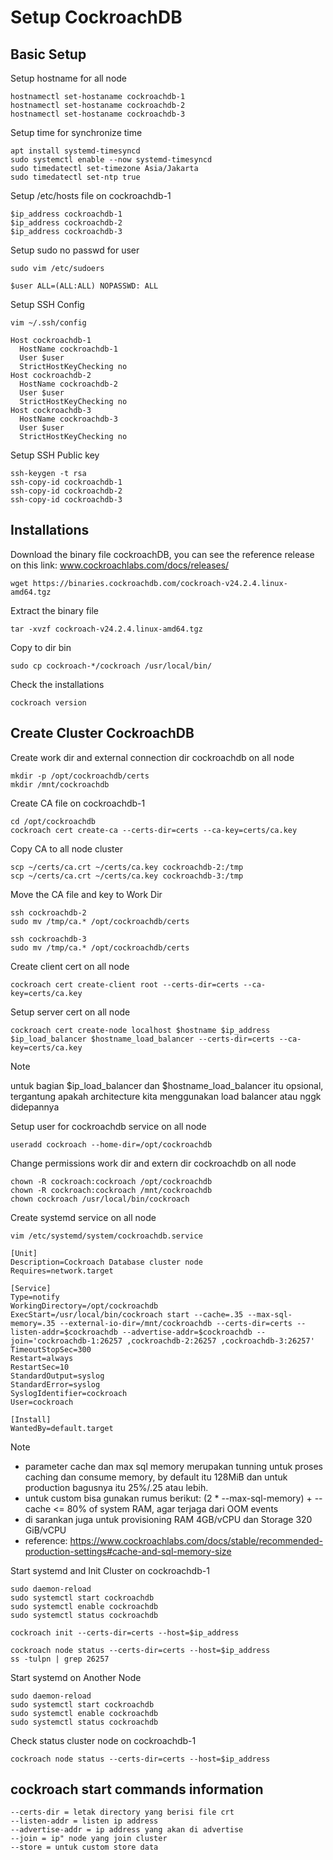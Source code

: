 # Setup CockroachDB

## Basic Setup
Setup hostname for all node
```
hostnamectl set-hostaname cockroachdb-1
hostnamectl set-hostaname cockroachdb-2
hostnamectl set-hostaname cockroachdb-3
```

Setup time for synchronize time
```
apt install systemd-timesyncd
sudo systemctl enable --now systemd-timesyncd
sudo timedatectl set-timezone Asia/Jakarta
sudo timedatectl set-ntp true
```

Setup /etc/hosts file on cockroachdb-1
```
$ip_address cockroachdb-1
$ip_address cockroachdb-2
$ip_address cockroachdb-3
```

Setup sudo no passwd for user
```
sudo vim /etc/sudoers

$user ALL=(ALL:ALL) NOPASSWD: ALL
```

Setup SSH Config
```
vim ~/.ssh/config

Host cockroachdb-1
  HostName cockroachdb-1
  User $user
  StrictHostKeyChecking no
Host cockroachdb-2
  HostName cockroachdb-2
  User $user
  StrictHostKeyChecking no
Host cockroachdb-3
  HostName cockroachdb-3
  User $user
  StrictHostKeyChecking no
```

Setup SSH Public key
```
ssh-keygen -t rsa
ssh-copy-id cockroachdb-1
ssh-copy-id cockroachdb-2
ssh-copy-id cockroachdb-3
```

## Installations
Download the binary file cockroachDB, you can see the reference release on this link: www.cockroachlabs.com/docs/releases/
```
wget https://binaries.cockroachdb.com/cockroach-v24.2.4.linux-amd64.tgz
```

Extract the binary file
```
tar -xvzf cockroach-v24.2.4.linux-amd64.tgz
```

Copy to dir bin
```
sudo cp cockroach-*/cockroach /usr/local/bin/
```

Check the installations
```
cockroach version
```

## Create Cluster CockroachDB

Create work dir and external connection dir cockroachdb on all node
```
mkdir -p /opt/cockroachdb/certs
mkdir /mnt/cockroachdb
```

Create CA file on cockroachdb-1
```
cd /opt/cockroachdb
cockroach cert create-ca --certs-dir=certs --ca-key=certs/ca.key
```

Copy CA to all node cluster
```
scp ~/certs/ca.crt ~/certs/ca.key cockroachdb-2:/tmp
scp ~/certs/ca.crt ~/certs/ca.key cockroachdb-3:/tmp
```

Move the CA file and key to Work Dir
```
ssh cockroachdb-2
sudo mv /tmp/ca.* /opt/cockroachdb/certs

ssh cockroachdb-3
sudo mv /tmp/ca.* /opt/cockroachdb/certs
```

Create client cert on all node
```
cockroach cert create-client root --certs-dir=certs --ca-key=certs/ca.key
```

Setup server cert on all node
```
cockroach cert create-node localhost $hostname $ip_address $ip_load_balancer $hostname_load_balancer --certs-dir=certs --ca-key=certs/ca.key
```
> [!NOTE]
> untuk bagian $ip_load_balancer dan $hostname_load_balancer itu opsional, tergantung apakah architecture kita menggunakan load balancer atau nggk didepannya

Setup user for cockroachdb service on all node
```
useradd cockroach --home-dir=/opt/cockroachdb
```

Change permissions work dir and extern dir cockroachdb on all node
```
chown -R cockroach:cockroach /opt/cockroachdb
chown -R cockroach:cockroach /mnt/cockroachdb
chown cockroach /usr/local/bin/cockroach
```

Create systemd service on all node
```
vim /etc/systemd/system/cockroachdb.service

[Unit]
Description=Cockroach Database cluster node
Requires=network.target

[Service]
Type=notify
WorkingDirectory=/opt/cockroachdb
ExecStart=/usr/local/bin/cockroach start --cache=.35 --max-sql-memory=.35 --external-io-dir=/mnt/cockroachdb --certs-dir=certs --listen-addr=$cockroachdb --advertise-addr=$cockroachdb --join='cockroachdb-1:26257 ,cockroachdb-2:26257 ,cockroachdb-3:26257'
TimeoutStopSec=300
Restart=always
RestartSec=10
StandardOutput=syslog
StandardError=syslog
SyslogIdentifier=cockroach
User=cockroach

[Install]
WantedBy=default.target
```
> [!NOTE]
> - parameter cache dan max sql memory merupakan tunning untuk proses caching dan consume memory, by default itu 128MiB dan untuk production bagusnya itu 25%/.25 atau lebih.
> - untuk custom bisa gunakan rumus berikut: (2 * --max-sql-memory) + --cache <= 80% of system RAM, agar terjaga dari OOM events
> - di sarankan juga untuk provisioning RAM 4GB/vCPU dan Storage 320 GiB/vCPU 
> - reference: https://www.cockroachlabs.com/docs/stable/recommended-production-settings#cache-and-sql-memory-size


Start systemd and Init Cluster on cockroachdb-1
```
sudo daemon-reload
sudo systemctl start cockroachdb
sudo systemctl enable cockroachdb
sudo systemctl status cockroachdb

cockroach init --certs-dir=certs --host=$ip_address

cockroach node status --certs-dir=certs --host=$ip_address
ss -tulpn | grep 26257
```

Start systemd on Another Node
```
sudo daemon-reload
sudo systemctl start cockroachdb
sudo systemctl enable cockroachdb
sudo systemctl status cockroachdb
```

Check status cluster node on cockroachdb-1
```
cockroach node status --certs-dir=certs --host=$ip_address
```

## cockroach start commands information
```
--certs-dir = letak directory yang berisi file crt
--listen-addr = listen ip address
--advertise-addr = ip address yang akan di advertise
--join = ip" node yang join cluster
--store = untuk custom store data
```
